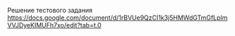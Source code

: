 Решение тестового задания
https://docs.google.com/document/d/1rBVUe9QzCI1k3j5HMWdGTmGfLpImVVJDyeKIMUFh7xo/edit?tab=t.0
